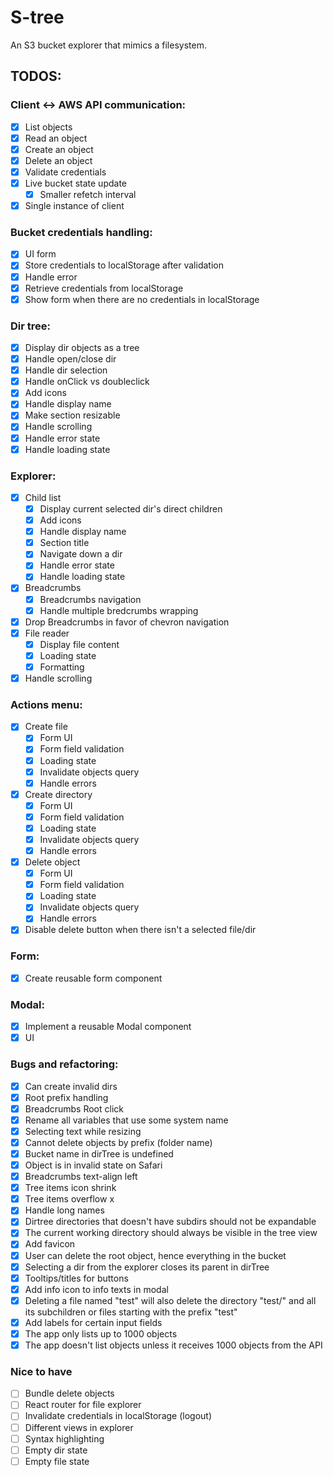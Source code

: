 # S-tree

An S3 bucket explorer that mimics a filesystem.

## TODOS:

### Client <-> AWS API communication:

- [x] List objects
- [x] Read an object
- [x] Create an object
- [x] Delete an object
- [x] Validate credentials
- [x] Live bucket state update
    -   [x] Smaller refetch interval 
- [x] Single instance of client

### Bucket credentials handling:

- [x] UI form
- [x] Store credentials to localStorage after validation
- [x] Handle error
- [x] Retrieve credentials from localStorage
- [x] Show form when there are no credentials in localStorage

### Dir tree:

- [x] Display dir objects as a tree
- [x] Handle open/close dir
- [x] Handle dir selection
- [x] Handle onClick vs doubleclick
- [x] Add icons
- [x] Handle display name
- [x] Make section resizable
- [x] Handle scrolling
- [x] Handle error state
- [x] Handle loading state

### Explorer:

- [x] Child list
    - [x] Display current selected dir's direct children
    - [x] Add icons
    - [x] Handle display name
    - [x] Section title
    - [x] Navigate down a dir
    - [x] Handle error state
    - [x] Handle loading state
- [x] Breadcrumbs
    - [x] Breadcrumbs navigation
    - [x] Handle multiple bredcrumbs wrapping
- [x] Drop Breadcrumbs in favor of chevron navigation
- [x] File reader
    - [x] Display file content
    - [x] Loading state
    - [x] Formatting
- [x] Handle scrolling

### Actions menu:
- [x] Create file
    - [x] Form UI
    - [x] Form field validation
    - [x] Loading state
    - [x] Invalidate objects query
    - [x] Handle errors
- [x] Create directory
    - [x] Form UI
    - [x] Form field validation
    - [x] Loading state
    - [x] Invalidate objects query
    - [x] Handle errors
- [x] Delete object
    - [x] Form UI
    - [x] Form field validation
    - [x] Loading state
    - [x] Invalidate objects query
    - [x] Handle errors
- [x] Disable delete button when there isn't a selected file/dir

### Form:
- [x] Create reusable form component

### Modal: 
- [x] Implement a reusable Modal component
- [x] UI

### Bugs and refactoring:

- [x] Can create invalid dirs
- [x] Root prefix handling
- [x] Breadcrumbs Root click
- [x] Rename all variables that use some system name
- [x] Selecting text while resizing
- [x] Cannot delete objects by prefix (folder name)
- [x] Bucket name in dirTree is undefined
- [x] Object is in invalid state on Safari
- [x] Breadcrumbs text-align left
- [x] Tree items icon shrink
- [x] Tree items overflow x
- [x] Handle long names
- [x] Dirtree directories that doesn't have subdirs should not be expandable
- [x] The current working directory should always be visible in
the tree view
- [x] Add favicon
- [x] User can delete the root object, hence everything in the bucket
- [x] Selecting a dir from the explorer closes its parent in dirTree
- [x] Tooltips/titles for buttons
- [x] Add info icon to info texts in modal
- [x] Deleting a file named "test" will also delete the directory "test/" and all its subchildren or files starting with the prefix "test"
- [x] Add labels for certain input fields
- [x] The app only lists up to 1000 objects
- [x] The app doesn't list objects unless it receives 1000 objects from the API

### Nice to have
- [ ] Bundle delete objects
- [ ] React router for file explorer
- [ ] Invalidate credentials in localStorage (logout)
- [ ] Different views in explorer
- [ ] Syntax highlighting
- [ ] Empty dir state
- [ ] Empty file state
